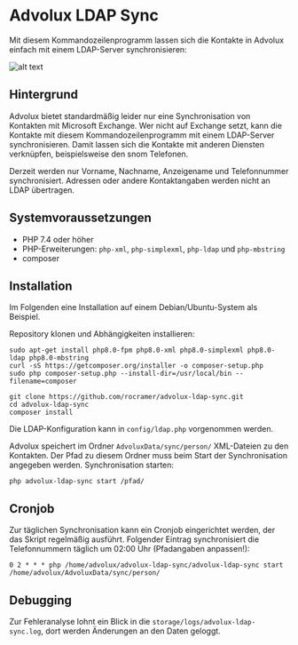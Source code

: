 # Advolux LDAP Sync

Mit diesem Kommandozeilenprogramm lassen sich die Kontakte in Advolux einfach mit einem LDAP-Server synchronisieren:

![alt text](https://cloud.robincramer.de/s/oDG24pgyHQMn3z8/preview)

## Hintergrund

Advolux bietet standardmäßig leider nur eine Synchronisation von Kontakten mit Microsoft Exchange. Wer nicht auf
Exchange setzt, kann die Kontakte mit diesem Kommandozeilenprogramm mit einem LDAP-Server synchronisieren. Damit lassen
sich die Kontakte mit anderen Diensten verknüpfen, beispielsweise den snom Telefonen.

Derzeit werden nur Vorname, Nachname, Anzeigename und Telefonnummer synchronisiert. Adressen oder andere Kontaktangaben werden nicht an LDAP übertragen.

## Systemvoraussetzungen

* PHP 7.4 oder höher
* PHP-Erweiterungen: `php-xml`, `php-simplexml`, `php-ldap` und `php-mbstring`
* composer

## Installation

Im Folgenden eine Installation auf einem Debian/Ubuntu-System als Beispiel.

Repository klonen und Abhängigkeiten installieren:

```
sudo apt-get install php8.0-fpm php8.0-xml php8.0-simplexml php8.0-ldap php8.0-mbstring
curl -sS https://getcomposer.org/installer -o composer-setup.php
sudo php composer-setup.php --install-dir=/usr/local/bin --filename=composer

git clone https://github.com/rocramer/advolux-ldap-sync.git
cd advolux-ldap-sync
composer install
```

Die LDAP-Konfiguration kann in `config/ldap.php` vorgenommen werden.

Advolux speichert im Ordner `AdvoluxData/sync/person/` XML-Dateien zu den Kontakten. Der Pfad zu diesem Ordner muss beim Start der
Synchronisation angegeben werden. Synchronisation starten:

```
php advolux-ldap-sync start /pfad/
```

## Cronjob

Zur täglichen Synchronisation kann ein Cronjob eingerichtet werden, der das Skript regelmäßig ausführt. Folgender Eintrag synchronisiert die Telefonnummern täglich um 02:00 Uhr (Pfadangaben anpassen!):

```
0 2 * * * php /home/advolux/advolux-ldap-sync/advolux-ldap-sync start /home/advolux/AdvoluxData/sync/person/
```

## Debugging

Zur Fehleranalyse lohnt ein Blick in die `storage/logs/advolux-ldap-sync.log`, dort werden Änderungen an den Daten
geloggt.
